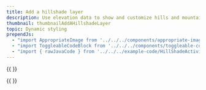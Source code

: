 ```yaml
---
title: Add a hillshade layer
description: Use elevation data to show and customize hills and mountains.
thumbnail: thumbnailAddAHillshadeLayer
topic: Dynamic styling
prependJs:
  - "import AppropriateImage from '../../../components/appropriate-image'"
  - "import ToggleableCodeBlock from '../../../components/toggleable-code-block'"
  - "import { rawJavaCode } from '../../../example-code/HillShadeActivity.js'"
---
```


{{
  <AppropriateImage 
    imageId="exampleAddAHillshadeLayer"
  />
}}

<!-- Any notes about this example would go here.  -->

{{
  <ToggleableCodeBlock 
    java={rawJavaCode}
  />
}}
